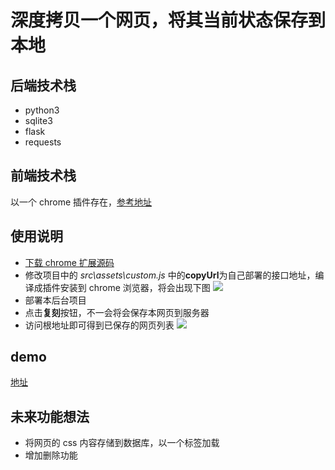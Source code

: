 # 深度拷贝一个网页，将其当前状态保存到本地

## 后端技术栈

-   python3
-   sqlite3
-   flask
-   requests

## 前端技术栈

以一个 chrome 插件存在，[参考地址](https://github.com/chendss/chromeEx)

## 使用说明

-   [下载 chrome 扩展源码](https://github.com/chendss/chromeEx)
-   修改项目中的 _src\assets\custom.js_ 中的**copyUrl**为自己部署的接口地址，编译成插件安装到 chrome 浏览器，将会出现下图 ![](http://p2.so.qhimgs1.com/t02da26a6bdd4522d81.jpg)
-   部署本后台项目
-   点击**复刻**按钮，不一会将会保存本网页到服务器
-   访问根地址即可得到已保存的网页列表 ![](http://p2.so.qhimgs1.com/t02eff7efadccfd639b.jpg)

## demo

[地址](https://copy.dashao.me:2)

## 未来功能想法

-   将网页的 css 内容存储到数据库，以一个标签加载
-   增加删除功能
